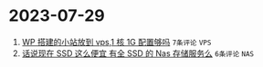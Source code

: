 # 2023-07-29

1. [WP 搭建的小站放到 vps,1 核 1G 配置够吗](https://www.v2ex.com/t/960710) `7条评论` `VPS`
1. [话说现在 SSD 这么便宜 有全 SSD 的 Nas 存储服务么](https://www.v2ex.com/t/960709) `6条评论` `NAS`
